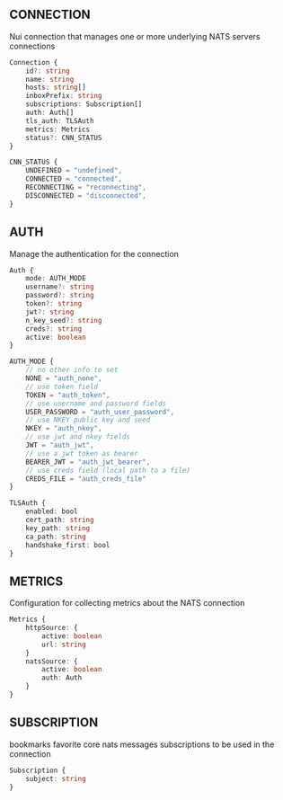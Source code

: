 ## CONNECTION

Nui connection  that manages one or more underlying NATS servers connections

```typescript
Connection {
	id?: string
	name: string
	hosts: string[]
	inboxPrefix: string
	subscriptions: Subscription[]
	auth: Auth[]
	tls_auth: TLSAuth
	metrics: Metrics
	status?: CNN_STATUS
}
```

```typescript
CNN_STATUS {
	UNDEFINED = "undefined",
	CONNECTED = "connected",
	RECONNECTING = "reconnecting",
	DISCONNECTED = "disconnected",
}
```

## AUTH

Manage the authentication for the connection

```typescript
Auth {
	mode: AUTH_MODE
	username?: string
	password?: string
	token?: string
	jwt?: string
	n_key_seed?: string
	creds?: string
    active: boolean 
}
```

```typescript
AUTH_MODE {
	// no other info to set
	NONE = "auth_none",
	// use token field  
	TOKEN = "auth_token",
	// use username and password fields
	USER_PASSWORD = "auth_user_password",
    // use NKEY public key and seed
    NKEY = "auth_nkey",
	// use jwt and nkey fields
	JWT = "auth_jwt",
    // use a jwt token as bearer
    BEARER_JWT = "auth_jwt_bearer",
	// use creds field (local path to a file)
	CREDS_FILE = "auth_creds_file"
}
```

```typescript
TLSAuth {
    enabled: bool
    cert_path: string
    key_path: string
    ca_path: string
    handshake_first: bool
}
```

## METRICS

Configuration for collecting metrics about the NATS connection

```typescript
Metrics {
    httpSource: {
        active: boolean
        url: string
    }
    natsSource: {
        active: boolean
        auth: Auth
    }
}
```

## SUBSCRIPTION

bookmarks favorite core nats messages subscriptions to be used in the connection

```typescript
Subscription {
	subject: string
}
```
